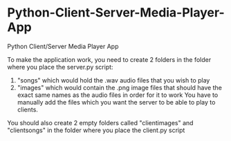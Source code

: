 # Python-Client-Server-Media-Player-App
Python Client/Server Media Player App

To make the application work, you need to create 2 folders in the folder where you place the server.py script:
1. "songs" which would hold the .wav audio files that you wish to play
2. "images" which would contain the .png image files that should have the exact same names as the audio files in order for it to work
You have to manually add the files which you want the server to be able to play to clients.

You should also create 2 empty folders called "clientimages" and "clientsongs" in the folder where you place the client.py script
